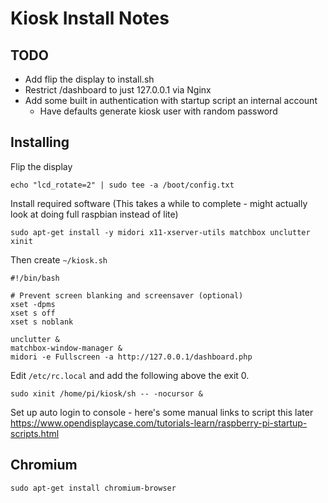 # Kiosk Install Notes

## TODO
* Add flip the display to install.sh
* Restrict /dashboard to just 127.0.0.1 via Nginx
* Add some built in authentication with startup script an internal account
  * Have defaults generate kiosk user with random password

## Installing

Flip the display
```
echo "lcd_rotate=2" | sudo tee -a /boot/config.txt
```

Install required software (This takes a while to complete - might actually look at doing full raspbian instead of lite)
```
sudo apt-get install -y midori x11-xserver-utils matchbox unclutter xinit
```

Then create ```~/kiosk.sh```

```
#!/bin/bash

# Prevent screen blanking and screensaver (optional)
xset -dpms
xset s off
xset s noblank

unclutter &
matchbox-window-manager &
midori -e Fullscreen -a http://127.0.0.1/dashboard.php
```

Edit ```/etc/rc.local``` and add the following above the exit 0.

```
sudo xinit /home/pi/kiosk/sh -- -nocursor &
```

Set up auto login to console - here's some manual links to script this later
https://www.opendisplaycase.com/tutorials-learn/raspberry-pi-startup-scripts.html


## Chromium

```
sudo apt-get install chromium-browser
```

